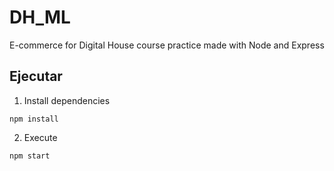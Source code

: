 # DH_ML
E-commerce for Digital House course practice made with Node and Express

## Ejecutar
1) Install dependencies
```
npm install
```
2) Execute
```
npm start
```



